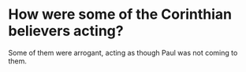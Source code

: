 # How were some of the Corinthian believers acting?

Some of them were arrogant, acting as though Paul was not coming to them.
